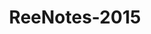 ﻿---
title: ReeNotes-2015
type: docs
weight: 60
url: /tr/net/release-notes-2015/
description: T2015 yılında yayınlanan Aspose.3D notlarını yayınladı.
---
